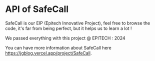 # API of SafeCall

SafeCall is our EIP (Epitech Innovative Project), feel free to browse the code, it's far from being perfect, but it helps us to learn a lot !

We passed everything with this project @ EPITECH : 2024 

You can have more information about SafeCall here https://jgblog.vercel.app/project/SafeCall.
